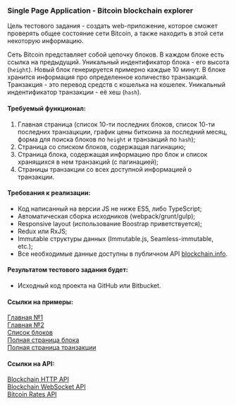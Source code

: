 ### Single Page Application - Bitcoin blockchain explorer

Цель тестового задания - создать web-приложение, которое сможет проверять общее состояние сети Bitcoin, а также находить в этой сети некоторую информацию.

Сеть Bitcoin представляет собой цепочку блоков.
В каждом блоке есть ссылка на предыдущий.
Уникальный индентификатор блока - его высота (`height`).
Новый блок генерируется примерно каждые 10 минут.
В блоке хранится информация про определенное количество транзакций.
Транзакция - это перевод средств с кошелька на кошелек.
Уникальный индентификатор транзакции - её хеш (`hash`). 

#### Требуемый функционал:
1. Главная страница (список 10-ти последних блоков,
список 10-ти последних транзацкции,
график цены биткоина за последний месяц,
форма для поиска блоков по `height` и транзакций по `hash`);
2. Страница со списком блоков, содержащая пагинацию;
3. Страница блока, содержащая информацию про блок и список хранящихся в нем транзакций (с пагинацией);
4. Страницы транзакции со всех доступной информацией о транзакции.

#### Требования к реализации:
* Код написанный на версии JS не ниже ES5, либо TypeScript;
* Автоматическая сборка исходников (webpack/grunt/gulp);
* Responsive layout (использование Boostrap приветствуется);
* Redux или RxJS;
* Immutable структуры данных (Immutable.js, Seamless-immutable, etc.);
* Все необходимые данные доступны в публичном API [blockchain.info](https://blockchain.info/api/blockchain_api).

#### Результатом тестового задания будет:
* Исходный код проекта на GitHub или Bitbucket.

#### Ссылки на примеры:
[Главная №1](https://blockchain.info/ru/home)  
[Главная №2](https://blockexplorer.com/)  
[Список блоков](https://blockchain.info/en/blocks)  
[Полная страница блока](https://blockchain.info/ru/block/0000000000000000002e1baaee54d9e6fa34c6dbd4115b0f0df9dd88598c91e0)  
[Полная страница транзакции](https://blockchain.info/ru/tx/3ab30534c82e4a0ad071767610315cde64fb6923775ab5a96f0cb9a56368ca5e)

#### Ссылки на API:
[Blockchain HTTP API](https://blockchain.info/api/blockchain_api)  
[Blockchain WebSocket API](https://blockchain.info/api/api_websocket)  
[Bitcoin Rates API](https://blockchain.info/api/exchange_rates_api)